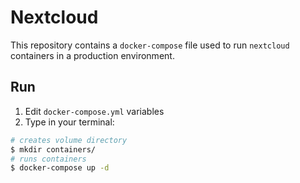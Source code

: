# Nextcloud

This repository contains a `docker-compose` file used to run `nextcloud` containers in a production environment.

## Run

1. Edit `docker-compose.yml` variables
2. Type in your terminal:

```sh
# creates volume directory
$ mkdir containers/
# runs containers
$ docker-compose up -d
```

